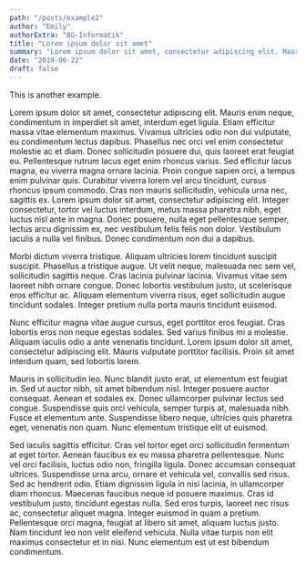 ```yaml
---
path: "/posts/example2"
author: "Emily"
authorExtra: "BG-Informatik"
title: "Lorem ipsum dolor sit amet"
summary: "Lorem ipsum dolor sit amet, consectetur adipiscing elit. Mauris enim neque, condimentum in imperdiet sit amet, interdum eget ligula. Etiam efficitur massa vitae elementum maximus. Vivamus ultricies odio non dui vulputate, eu condimentum lectus dapibus. Phasellus nec orci vel enim consectetur molestie ac et diam."
date: "2019-06-22"
draft: false
---
```


This is another example.

Lorem ipsum dolor sit amet, consectetur adipiscing elit. Mauris enim neque, condimentum in imperdiet sit amet, interdum eget ligula. Etiam efficitur massa vitae elementum maximus. Vivamus ultricies odio non dui vulputate, eu condimentum lectus dapibus. Phasellus nec orci vel enim consectetur molestie ac et diam. Donec sollicitudin posuere dui, quis laoreet erat feugiat eu. Pellentesque rutrum lacus eget enim rhoncus varius. Sed efficitur lacus magna, eu viverra magna ornare lacinia. Proin congue sapien orci, a tempus enim pulvinar quis. Curabitur viverra lorem vel arcu tincidunt, cursus rhoncus ipsum commodo. Cras non mauris sollicitudin, vehicula urna nec, sagittis ex. Lorem ipsum dolor sit amet, consectetur adipiscing elit. Integer consectetur, tortor vel luctus interdum, metus massa pharetra nibh, eget luctus nisl ante in magna. Donec posuere, nulla eget pellentesque semper, lectus arcu dignissim ex, nec vestibulum felis felis non dolor. Vestibulum iaculis a nulla vel finibus. Donec condimentum non dui a dapibus.

Morbi dictum viverra tristique. Aliquam ultricies lorem tincidunt suscipit suscipit. Phasellus a tristique augue. Ut velit neque, malesuada nec sem vel, sollicitudin sagittis neque. Cras lacinia pulvinar lacinia. Vivamus vitae sem laoreet nibh ornare congue. Donec lobortis vestibulum justo, ut scelerisque eros efficitur ac. Aliquam elementum viverra risus, eget sollicitudin augue tincidunt sodales. Integer pretium nulla porta mauris tincidunt euismod.

Nunc efficitur magna vitae augue cursus, eget porttitor eros feugiat. Cras lobortis eros non neque egestas sodales. Sed varius finibus mi a molestie. Aliquam iaculis odio a ante venenatis tincidunt. Lorem ipsum dolor sit amet, consectetur adipiscing elit. Mauris vulputate porttitor facilisis. Proin sit amet interdum quam, sed lobortis lorem.

Mauris in sollicitudin leo. Nunc blandit justo erat, ut elementum est feugiat in. Sed ut auctor nibh, sit amet bibendum nisl. Integer posuere auctor consequat. Aenean et sodales ex. Donec ullamcorper pulvinar lectus sed congue. Suspendisse quis orci vehicula, semper turpis at, malesuada nibh. Fusce et elementum ante. Suspendisse libero neque, ultricies quis pharetra eget, venenatis non quam. Nunc elementum tristique elit ut euismod.

Sed iaculis sagittis efficitur. Cras vel tortor eget orci sollicitudin fermentum at eget tortor. Aenean faucibus ex eu massa pharetra pellentesque. Nunc vel orci facilisis, luctus odio non, fringilla ligula. Donec accumsan consequat ultrices. Suspendisse urna arcu, ornare et vehicula vel, convallis sed risus. Sed ac hendrerit odio. Etiam dignissim ligula in nisi lacinia, in ullamcorper diam rhoncus. Maecenas faucibus neque id posuere maximus. Cras id vestibulum justo, tincidunt egestas nulla. Sed eros turpis, laoreet nec risus ac, consectetur aliquet magna. Integer euismod in quam a pretium. Pellentesque orci magna, feugiat at libero sit amet, aliquam luctus justo. Nam tincidunt leo non velit eleifend vehicula. Nulla vitae turpis non elit maximus consectetur et in nisi. Nunc elementum est ut est bibendum condimentum.
